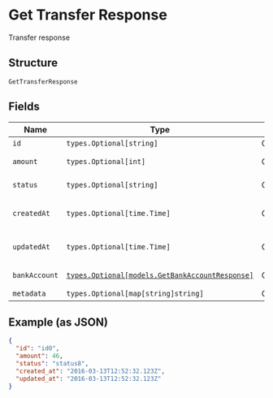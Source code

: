 
# Get Transfer Response

Transfer response

## Structure

`GetTransferResponse`

## Fields

| Name | Type | Tags | Description |
|  --- | --- | --- | --- |
| `id` | `types.Optional[string]` | Optional | Id |
| `amount` | `types.Optional[int]` | Optional | Transfer amount |
| `status` | `types.Optional[string]` | Optional | Transfer status |
| `createdAt` | `types.Optional[time.Time]` | Optional | Transfer creation date |
| `updatedAt` | `types.Optional[time.Time]` | Optional | Transfer last update date |
| `bankAccount` | [`types.Optional[models.GetBankAccountResponse]`](../../doc/models/get-bank-account-response.md) | Optional | Bank account |
| `metadata` | `types.Optional[map[string]string]` | Optional | Metadata |

## Example (as JSON)

```json
{
  "id": "id0",
  "amount": 46,
  "status": "status8",
  "created_at": "2016-03-13T12:52:32.123Z",
  "updated_at": "2016-03-13T12:52:32.123Z"
}
```

